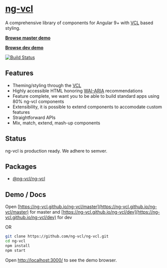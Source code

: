 # [ng-vcl](https://ng-vcl.github.io/ng-vcl/)

A comprehensive library of components for Angular 9+ with [VCL](http://vcl.github.io/) based styling.

**[Browse master demo](https://ng-vcl.github.io/ng-vcl/master)**

**[Browse dev demo](https://ng-vcl.github.io/ng-vcl/dev)** 

[![Build Status](https://github.com/ng-vcl/ng-vcl/workflows/Build/badge.svg)](https://travis-ci.org/ng-vcl/ng-vcl)

## Features

- Theming/styling through the [VCL](http://vcl.github.io/)
- Highly accessible HTML honoring [WAI-ARIA](https://www.w3.org/WAI/intro/aria) recommendations
- Feature complete, we want you to be able to build standard apps using 80% ng-vcl components
- Extensibility, it is possible to extend components to accomodate custom features
- Straightforward APIs
- Mix, match, extend, mash-up components

## Status

ng-vcl is production ready. We adhere to semver.

## Packages

- [@ng-vcl/ng-vcl](https://github.com/ng-vcl/ng-vcl/blob/master/src/ng-vcl/README.md/)

## Demo / Docs

Open [https://ng-vcl.github.io/ng-vcl/master](https://ng-vcl.github.io/ng-vcl/master) for master
and [https://ng-vcl.github.io/ng-vcl/dev](https://ng-vcl.github.io/ng-vcl/dev) for dev

OR

```sh
git clone https://github.com/ng-vcl/ng-vcl.git
cd ng-vcl
npm install
npm start
```

Open [http://localhost:3000/](http://localhost:3000/) to see the demo browser.
